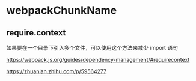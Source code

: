 # webpackChunkName

## require.context

如果要在一个目录下引入多个文件，可以使用这个方法来减少 import 语句

https://webpack.js.org/guides/dependency-management/#requirecontext

https://zhuanlan.zhihu.com/p/59564277

